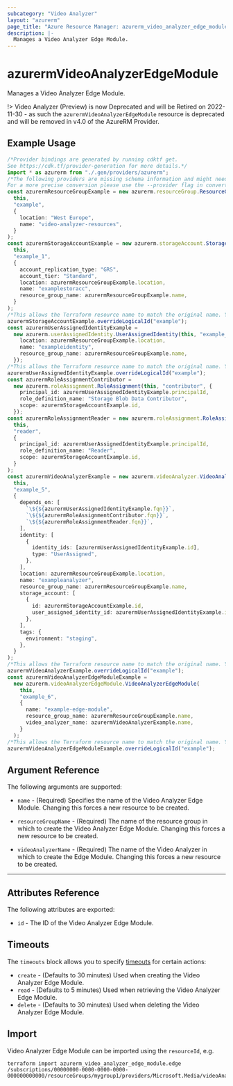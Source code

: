 ```yaml
---
subcategory: "Video Analyzer"
layout: "azurerm"
page_title: "Azure Resource Manager: azurerm_video_analyzer_edge_module"
description: |-
  Manages a Video Analyzer Edge Module.
---
```


# azurermVideoAnalyzerEdgeModule

Manages a Video Analyzer Edge Module.

!> Video Analyzer (Preview) is now Deprecated and will be Retired on 2022-11-30 - as such the `azurermVideoAnalyzerEdgeModule` resource is deprecated and will be removed in v4.0 of the AzureRM Provider.

## Example Usage

```typescript
/*Provider bindings are generated by running cdktf get.
See https://cdk.tf/provider-generation for more details.*/
import * as azurerm from "./.gen/providers/azurerm";
/*The following providers are missing schema information and might need manual adjustments to synthesize correctly: azurerm.
For a more precise conversion please use the --provider flag in convert.*/
const azurermResourceGroupExample = new azurerm.resourceGroup.ResourceGroup(
  this,
  "example",
  {
    location: "West Europe",
    name: "video-analyzer-resources",
  }
);
const azurermStorageAccountExample = new azurerm.storageAccount.StorageAccount(
  this,
  "example_1",
  {
    account_replication_type: "GRS",
    account_tier: "Standard",
    location: azurermResourceGroupExample.location,
    name: "examplestoracc",
    resource_group_name: azurermResourceGroupExample.name,
  }
);
/*This allows the Terraform resource name to match the original name. You can remove the call if you don't need them to match.*/
azurermStorageAccountExample.overrideLogicalId("example");
const azurermUserAssignedIdentityExample =
  new azurerm.userAssignedIdentity.UserAssignedIdentity(this, "example_2", {
    location: azurermResourceGroupExample.location,
    name: "exampleidentity",
    resource_group_name: azurermResourceGroupExample.name,
  });
/*This allows the Terraform resource name to match the original name. You can remove the call if you don't need them to match.*/
azurermUserAssignedIdentityExample.overrideLogicalId("example");
const azurermRoleAssignmentContributor =
  new azurerm.roleAssignment.RoleAssignment(this, "contributor", {
    principal_id: azurermUserAssignedIdentityExample.principalId,
    role_definition_name: "Storage Blob Data Contributor",
    scope: azurermStorageAccountExample.id,
  });
const azurermRoleAssignmentReader = new azurerm.roleAssignment.RoleAssignment(
  this,
  "reader",
  {
    principal_id: azurermUserAssignedIdentityExample.principalId,
    role_definition_name: "Reader",
    scope: azurermStorageAccountExample.id,
  }
);
const azurermVideoAnalyzerExample = new azurerm.videoAnalyzer.VideoAnalyzer(
  this,
  "example_5",
  {
    depends_on: [
      `\${${azurermUserAssignedIdentityExample.fqn}}`,
      `\${${azurermRoleAssignmentContributor.fqn}}`,
      `\${${azurermRoleAssignmentReader.fqn}}`,
    ],
    identity: [
      {
        identity_ids: [azurermUserAssignedIdentityExample.id],
        type: "UserAssigned",
      },
    ],
    location: azurermResourceGroupExample.location,
    name: "exampleanalyzer",
    resource_group_name: azurermResourceGroupExample.name,
    storage_account: [
      {
        id: azurermStorageAccountExample.id,
        user_assigned_identity_id: azurermUserAssignedIdentityExample.id,
      },
    ],
    tags: {
      environment: "staging",
    },
  }
);
/*This allows the Terraform resource name to match the original name. You can remove the call if you don't need them to match.*/
azurermVideoAnalyzerExample.overrideLogicalId("example");
const azurermVideoAnalyzerEdgeModuleExample =
  new azurerm.videoAnalyzerEdgeModule.VideoAnalyzerEdgeModule(
    this,
    "example_6",
    {
      name: "example-edge-module",
      resource_group_name: azurermResourceGroupExample.name,
      video_analyzer_name: azurermVideoAnalyzerExample.name,
    }
  );
/*This allows the Terraform resource name to match the original name. You can remove the call if you don't need them to match.*/
azurermVideoAnalyzerEdgeModuleExample.overrideLogicalId("example");

```

## Argument Reference

The following arguments are supported:

*   `name` - (Required) Specifies the name of the Video Analyzer Edge Module. Changing this forces a new resource to be created.

*   `resourceGroupName` - (Required) The name of the resource group in which to create the Video Analyzer Edge Module. Changing this forces a new resource to be created.

*   `videoAnalyzerName` - (Required) The name of the Video Analyzer in which to create the Edge Module. Changing this forces a new resource to be created.

***

## Attributes Reference

The following attributes are exported:

* `id` - The ID of the Video Analyzer Edge Module.

## Timeouts

The `timeouts` block allows you to specify [timeouts](https://www.terraform.io/language/resources/syntax#operation-timeouts) for certain actions:

* `create` - (Defaults to 30 minutes) Used when creating the Video Analyzer Edge Module.
* `read` - (Defaults to 5 minutes) Used when retrieving the Video Analyzer Edge Module.
* `delete` - (Defaults to 30 minutes) Used when deleting the Video Analyzer Edge Module.

## Import

Video Analyzer Edge Module can be imported using the `resourceId`, e.g.

```console
terraform import azurerm_video_analyzer_edge_module.edge /subscriptions/00000000-0000-0000-0000-000000000000/resourceGroups/mygroup1/providers/Microsoft.Media/videoAnalyzers/analyzer1/edgeModules/edge1
```
